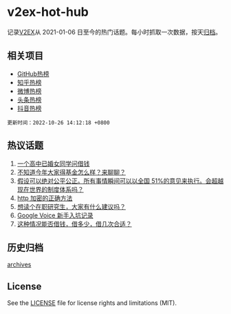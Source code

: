 # v2ex-hot-hub

 记录[V2EX](https://www.v2ex.com/)从 2021-01-06 日至今的热门话题。每小时抓取一次数据，按天[归档](archives)。
 
 ## 相关项目

- [GitHub热榜](https://github.com/lonnyzhang423/github-hot-hub)
- [知乎热榜](https://github.com/lonnyzhang423/zhihu-hot-hub)
- [微博热榜](https://github.com/lonnyzhang423/weibo-hot-hub)
- [头条热榜](https://github.com/lonnyzhang423/toutiao-hot-hub)
- [抖音热榜](https://github.com/lonnyzhang423/douyin-hot-hub)


 `更新时间：2022-10-26 14:12:18 +0800`

## 热议话题

1. [一个高中已婚女同学问借钱](https://www.v2ex.com/t/889894)
1. [不知道今年大家得基金怎么样？来聊聊？](https://www.v2ex.com/t/889796)
1. [假设可以绝对公平公正。所有事情瞬间可以以全国 51%的意见来执行。会超越现在世界的制度体系吗？](https://www.v2ex.com/t/889744)
1. [http 加密的正确方法](https://www.v2ex.com/t/889726)
1. [想读个在职研究生，大家有什么建议吗？](https://www.v2ex.com/t/889883)
1. [Google Voice 新手入坑记录](https://www.v2ex.com/t/889787)
1. [这种情况能否借钱，借多少，借几次合适？](https://www.v2ex.com/t/889908)

## 历史归档

[archives](archives)

## License

See the [LICENSE](LICENSE) file for license rights and limitations (MIT).
